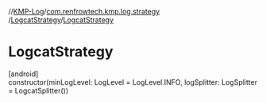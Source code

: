 //[KMP-Log](../../../index.md)/[com.renfrowtech.kmp.log.strategy](../index.md)
/[LogcatStrategy](index.md)/[LogcatStrategy](-logcat-strategy.md)

# LogcatStrategy

[android]\
constructor(minLogLevel: LogLevel = LogLevel.INFO, logSplitter: LogSplitter = LogcatSplitter())
